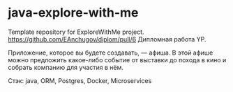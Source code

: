 # java-explore-with-me
Template repository for ExploreWithMe project.
https://github.com/EAnchugov/diplom/pull/6
Дипломная работа YP.

Приложение, которое вы будете создавать, — афиша.
В этой афише можно предложить какое-либо событие от выставки до похода в кино и собрать компанию для участия в нём.

Стэк: java, ORM, Postgres, Docker, Microservices
